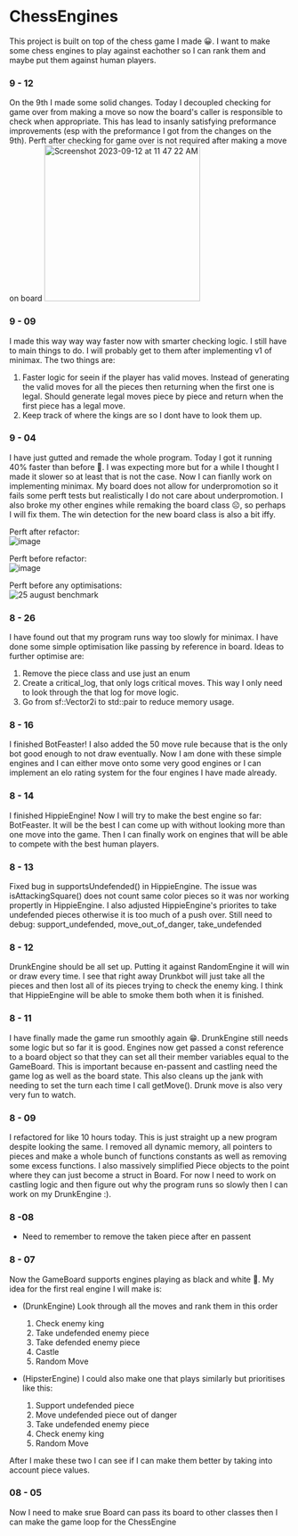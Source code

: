 # ChessEngines

This project is built on top of the chess game I made 😀. I want to make some chess engines to play against eachother so I can rank them and maybe put them against human players.

### 9 - 12
On the 9th I made some solid changes. Today I decoupled checking for game over from making a move so now the board's caller is responsible to check when appropriate. This has lead to insanly satisfying preformance improvements (esp with the preformance I got from the changes on the 9th).
Perft after checking for game over is not required after making a move on board
<img width="280" alt="Screenshot 2023-09-12 at 11 47 22 AM" src="https://github.com/ArmanDris/ChessEngines/assets/59405643/825aa1ec-669a-4b03-a333-58d17ae65a7c">



### 9 - 09
I made this way way way faster now with smarter checking logic. I still have to main things to do. I will probably get to them after implementing v1 of minimax.
The two things are:
 1. Faster logic for seein if the player has valid moves. Instead of generating the valid moves for all the pieces then returning when the first one is legal. Should generate legal moves piece by piece and return when the first piece has a legal move.
 2. Keep track of where the kings are so I dont have to look them up.

### 9 - 04
I have just gutted and remade the whole program. Today I got it running 40% faster than before 🥳. I was expecting more but for a while I thought I made it slower so at least that is not the case. Now I can fianlly work on implementing minimax.
My board does not allow for underpromotion so it fails some perft tests but realistically I do not care about underpromotion. I also broke my other engines while remaking the board class ☹, so perhaps I will fix them. The win detection for the new board class is also a bit iffy.

Perft after refactor: <br/>
![image](https://github.com/ArmanDris/ChessEngines/assets/59405643/728a7a63-05df-45a5-a0fe-901673f50e50) <br/>

Perft before refactor:<br/>
![image](https://github.com/ArmanDris/ChessEngines/assets/59405643/23f47fa1-c2d1-42d9-baa9-7087cb478d6c) <br/>

Perft before any optimisations: <br/>
![25 august benchmark](https://github.com/ArmanDris/ChessEngines/assets/59405643/b6b884ed-3ae7-4b1e-957c-742317fd933f)


### 8 - 26
I have found out that my program runs way too slowly for minimax. I have done some simple optimisation like passing by reference in board. Ideas to further optimise are:
1. Remove the piece class and use just an enum
2. Create a critical_log, that only logs critical moves. This way I only need to look through the that log for move logic.
3. Go from sf::Vector2i to std::pair to reduce memory usage.

### 8 - 16
I finished BotFeaster! I also added the 50 move rule because that is the only bot good enough to not draw eventually. Now I am done with these simple engines and I can either move onto some very good engines or I can implement an elo rating system for the four engines I have made already.

### 8 - 14
I finished HippieEngine! Now I will try to make the best engine so far: BotFeaster. It will be the best I can come up with without looking more than one move into the game. Then I can finally work on engines that will be able to compete with the best human players.

### 8 - 13
Fixed bug in supportsUndefended() in HippieEngine. The issue was isAttackingSquare() does not count same color pieces so it was nor working propertly in HippieEngine. I also adjusted HippieEngine's priorites to take undefended pieces otherwise it is too much of a push over.
Still need to debug: support_undefended, move_out_of_danger, take_undefended

### 8 - 12
DrunkEngine should be all set up. Putting it against RandomEngine it will win or draw every time. I see that right away Drunkbot will just take all the pieces and then lost all of its pieces trying to check the enemy king. I think that HippieEngine will be able to smoke them both when it is finished.

### 8 - 11
I have finally made the game run smoothly again 😁. DrunkEngine still needs some logic but so far it is good. Engines now get passed a const reference to a board object so that they can set all their member variables equal to the GameBoard. This is important because en-passent and castling need the game log as well as the board state. This also cleans up the jank with needing to set the turn each time I call getMove(). Drunk move is also very very fun to watch.

### 8 - 09
I refactored for like 10 hours today. This is just straight up a new program despite looking the same. I removed all dynamic memory, all pointers to pieces and make a whole bunch of functions constants as well as removing some excess functions. I also massively simplified Piece objects to the point where they can just become a struct in Board. For now I need to work on castling logic and then figure out why the program runs so slowly then I can work on my DrunkEngine :).

### 8 -08
 - Need to remember to remove the taken piece after en passent

### 8 - 07
Now the GameBoard supports engines playing as black and white 🥳. My idea for the first real engine I will make is:
 - (DrunkEngine) Look through all the moves and rank them in this order
     1. Check enemy king
     2. Take undefended enemy piece
     3. Take defended enemy piece
     4. Castle
     5. Random Move
  
 - (HipsterEngine) I could also make one that plays similarly but prioritises like this:
     1. Support undefended piece
     2. Move undefended piece out of danger
     3. Take undefended enemy piece
     4. Check enemy king
     5. Random Move
   
After I make these two I can see if I can make them better by taking into account piece values.

### 08 - 05
Now I need to make srue Board can pass its board to other classes then I can make the game loop for the ChessEngine
